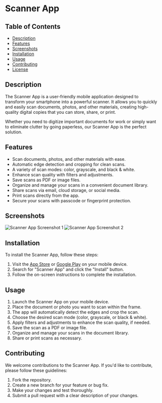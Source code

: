 # Scanner App

## Table of Contents

- [Description](#description)
- [Features](#features)
- [Screenshots](#screenshots)
- [Installation](#installation)
- [Usage](#usage)
- [Contributing](#contributing)
- [License](#license)

## Description

The Scanner App is a user-friendly mobile application designed to transform your smartphone into a powerful scanner. It allows you to quickly and easily scan documents, photos, and other materials, creating high-quality digital copies that you can store, share, or print.

Whether you need to digitize important documents for work or simply want to eliminate clutter by going paperless, our Scanner App is the perfect solution.

## Features

- Scan documents, photos, and other materials with ease.
- Automatic edge detection and cropping for clean scans.
- A variety of scan modes: color, grayscale, and black & white.
- Enhance scan quality with filters and adjustments.
- Save scans as PDF or image files.
- Organize and manage your scans in a convenient document library.
- Share scans via email, cloud storage, or social media.
- Print scans directly from the app.
- Secure your scans with passcode or fingerprint protection.

## Screenshots

![Scanner App Screenshot 1](Screenshot/Screenshot_20231028_185700.png)
![Scanner App Screenshot 2](Screenshot/Screenshot_20231028_185726.png)

## Installation

To install the Scanner App, follow these steps:

1. Visit the [App Store](https://example.com/app-store-link) or [Google Play](https://example.com/google-play-link) on your mobile device.
2. Search for "Scanner App" and click the "Install" button.
3. Follow the on-screen instructions to complete the installation.

## Usage

1. Launch the Scanner App on your mobile device.
2. Place the document or photo you want to scan within the frame.
3. The app will automatically detect the edges and crop the scan.
4. Choose the desired scan mode (color, grayscale, or black & white).
5. Apply filters and adjustments to enhance the scan quality, if needed.
6. Save the scan as a PDF or image file.
7. Organize and manage your scans in the document library.
8. Share or print scans as necessary.

## Contributing

We welcome contributions to the Scanner App. If you'd like to contribute, please follow these guidelines:

1. Fork the repository.
2. Create a new branch for your feature or bug fix.
3. Make your changes and test thoroughly.
4. Submit a pull request with a clear description of your changes.



